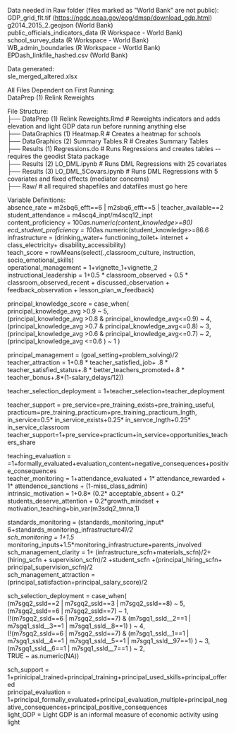 Data needed in Raw folder (files marked as "World Bank" are not public):  
GDP_grid_flt.tif (https://ngdc.noaa.gov/eog/dmsp/download_gdp.html)  
g2014_2015_2.geojson (World Bank)   
public_officials_indicators_data (R Workspace - World Bank)  
school_survey_data (R Workspace - World Bank)  
WB_admin_boundaries (R Workspace - Wortld Bank)   
EPDash_linkfile_hashed.csv (World Bank)  

Data generated:  
sle_merged_altered.xlsx

All Files Dependent on First Running:  
DataPrep (1) Relink Reweights


File Structure:  
├── DataPrep (1) Relink Reweights.Rmd # Reweights indicators and adds elevation and light GDP data run before running anything else  
├── DataGraphics (1) Heatmap.R 		  		# Creates a heatmap for schools          
├── DataGraphics (2) Summary Tables.R  	# Creates Summary Tables   
├── Results (1) Regressions.do 		  		# Runs Regressions and creates tables -- requires the geodist Stata package  
├── Results (2) LO_DML.ipynb				# Runs DML Regressions with 25 covariates  
├── Results (3) LO_DML_5Covars.ipynb		# Runs DML Regressions with 5 covariates and fixed effects (mediator concerns)  
├── Raw/ 						  				# all required shapefiles and datafiles must go here  

Variable Definitions:  
absence_rate = m2sbq6_efft==6 | m2sbq6_efft==5 |  teacher_available==2  
student_attendance = m4scq4_inpt/m4scq12_inpt   
content_proficiency = 100*as.numeric(content_knowledge>=80)  
ecd_student_proficiency = 100*as.numeric(student_knowledge>=86.6  
infrastructure = (drinking_water+ functioning_toilet+ internet + class_electricity+ disability_accessibility)  
teach_score = rowMeans(select(.,classroom_culture, instruction, socio_emotional_skills)  
operational_management = 1+vignette_1+vignette_2  
instructional_leadership = 1+0.5 * classroom_observed + 0.5 * classroom_observed_recent + discussed_observation + feedback_observation + lesson_plan_w_feedback)  

principal_knowledge_score = case_when(  
principal_knowledge_avg >0.9 ~ 5,  
(principal_knowledge_avg >0.8 & principal_knowledge_avg<=0.9) ~ 4,  
(principal_knowledge_avg >0.7 & principal_knowledge_avg<=0.8) ~ 3,  
(principal_knowledge_avg >0.6 & principal_knowledge_avg<=0.7) ~ 2,  
(principal_knowledge_avg <=0.6 ) ~ 1  )  

principal_management = (goal_setting+problem_solving)/2  
teacher_attraction = 1+0.8 * teacher_satisfied_job+ .8 * teacher_satisfied_status+.8 * better_teachers_promoted+.8 * teacher_bonus+.8*(1-salary_delays/12))  

teacher_selection_deployment = 1+teacher_selection+teacher_deployment  

teacher_support = pre_service=pre_training_exists+pre_training_useful,  
practicum=pre_training_practicum+pre_training_practicum_lngth,  
in_service=0.5* in_service_exists+0.25* in_servce_lngth+0.25* in_service_classroom  
teacher_support=1+pre_service+practicum+in_service+opportunities_teachers_share  

teaching_evaluation = =1+formally_evaluated+evaluation_content+negative_consequences+positive_consequences  
teacher_monitoring = 1+attendance_evaluated + 1* attendance_rewarded + 1* attendence_sanctions + (1-miss_class_admin)  
intrinsic_motivation = 1+0.8* (0.2* acceptable_absent + 0.2* students_deserve_attention + 0.2*growth_mindset + motivation_teaching+bin_var(m3sdq2_tmna,1)  

standards_monitoring = (standards_monitoring_input* 6+standards_monitoring_infrastructure*4)/2  
sch_monitoring = 1+1.5* monitoring_inputs+1.5*monitoring_infrastructure+parents_involved  
sch_management_clarity = 1+ (infrastructure_scfn+materials_scfn)/2+ (hiring_scfn + supervision_scfn)/2 +student_scfn +(principal_hiring_scfn+ principal_supervision_scfn)/2  
sch_management_attraction = (principal_satisfaction+principal_salary_score)/2  

sch_selection_deployment = case_when(  
    (m7sgq2_ssld==2 | m7sgq2_ssld==3 | m7sgq2_ssld==8) ~ 5,  
    (m7sgq2_ssld==6 | m7sgq2_ssld==7) ~ 1,  
    (!(m7sgq2_ssld==6 | m7sgq2_ssld==7) & (m7sgq1_ssld__2==1 | m7sgq1_ssld__3==1 | m7sgq1_ssld__8==1) ) ~ 4,  
    (!(m7sgq2_ssld==6 | m7sgq2_ssld==7) & (m7sgq1_ssld__1==1 | m7sgq1_ssld__4==1 | m7sgq1_ssld__5==1 | m7sgq1_ssld__97==1) ) ~ 3,  
    (m7sgq1_ssld__6==1 | m7sgq1_ssld__7==1 ) ~ 2,   
    TRUE ~ as.numeric(NA))  
    
sch_support = 1+prinicipal_trained+principal_training+principal_used_skills+principal_offered  
principal_evaluation = 1+principal_formally_evaluated+principal_evaluation_multiple+principal_negative_consequences+principal_positive_consequences  
light_GDP = Light GDP is an informal measure of economic activity using light  
